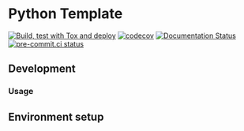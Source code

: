 # Python Template

[![Build, test with Tox and deploy](https://github.com/proafxin/dota2ai/actions/workflows/test_release.yaml/badge.svg)](https://github.com/proafxin/dota2ai/actions/workflows/test_release.yaml)
[![codecov](https://codecov.io/gh/proafxin/dota2ai/graph/badge.svg?token=PcI5eAJIRG)](https://codecov.io/gh/proafxin/dota2ai)
[![Documentation Status](https://readthedocs.org/projects/dota2ai/badge/?version=latest)](https://dota2ai.readthedocs.io/en/latest/?badge=latest)
[![pre-commit.ci status](https://results.pre-commit.ci/badge/github/proafxin/dota2ai/develop.svg)](https://results.pre-commit.ci/latest/github/proafxin/dota2ai/develop)

## Development

### Usage

## Environment setup
